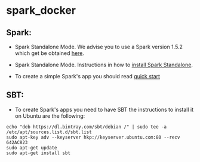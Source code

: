 # spark_docker


Spark:
------

* Spark Standalone Mode. We advise you to use a Spark version 1.5.2 which get be obtained [here](https://spark.apache.org/downloads.html).

* Spark Standalone Mode. Instructions in how to [install Spark Standalone](http://spark.apache.org/docs/latest/spark-standalone.html).

* To create a simple Spark's app you should read [quick start](http://spark.apache.org/docs/latest/quick-start.html)


SBT:
----

* To create Spark's apps you need to have SBT the instructions to install it on Ubuntu are the following:
```
echo "deb https://dl.bintray.com/sbt/debian /" | sudo tee -a /etc/apt/sources.list.d/sbt.list
sudo apt-key adv --keyserver hkp://keyserver.ubuntu.com:80 --recv 642AC823
sudo apt-get update
sudo apt-get install sbt
```
